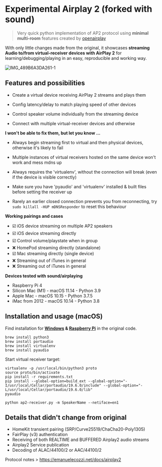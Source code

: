 # Experimental Airplay 2 (forked with sound)

> Very quick python implementation of AP2 protocol using **minimal multi-room** features created by [openairplay](https://github.com/openairplay/airplay2-receiver)

With only little changes made from the original, it showcases **streaming Audio to/from virtual-receiver devices with AirPlay 2** for learning/debugging/playing in an easy, reproducible and working way.

![IMG_489B6A3DA261-1](https://user-images.githubusercontent.com/48214337/117120989-55222c00-ad94-11eb-9520-2e22e601eb45.jpeg)




## Features and possibilities

- Create a virtual device receiving AirPlay 2 streams and plays them 

- Config latency/delay to match playing speed of other devices

- Control speaker volume individually from the streaming device

- Connect with multiple virtual-receiver devices and otherwise



**I won't be able to fix them, but let you know ...**

- Always begin streaming first to virtual and then physical devices, otherwise it's likely to fail

- Multiple instances of virtual receivers hosted on the same device won't work and mess mdns up

- Always requires the 'virtualenv', without the connection will break (even if the device is visible correctly)

- Make sure you have 'pyaudio' and 'virtualenv' installed & built files before setting the receiver up

- Rarely an earlier closed connection prevents you from reconnecting, try `sudo killall -HUP mDNSResponder` to reset this behaviour



**Working pairings and cases**
* ☑️ iOS device streaming on multiple AP2 speakers
* ☑️ iOS device streaming directly
* ☑️ Control volume/playstate when in group
* ❌ HomePod streaming directly (standalone)
* ☑️ Mac streaming directly (single device)
* ❌ Streaming out of iTunes in general
* ❌ Streaming out of iTunes in general


**Devices tested with sound/airplaying**
* Raspberry Pi 4
* Silicon Mac (M1) - macOS 11.14 - Python 3.9
* Apple Mac - macOS 10.15 - Python 3.7.5
* iMac from 2012 - macOS 10.14 - Python 3.8



## Installation and usage (macOS)

Find installation for **[Windows](https://github.com/openairplay/airplay2-receiver/blob/master/README.md#windows) & [Raspberry Pi](https://github.com/openairplay/airplay2-receiver/blob/master/README.md#raspberry-pi-4)** in the original code.

```
brew install python3  
brew install portaudio
brew install virtualenv
brew install pyaudio
```

Start virtual receiver target:

```
virtualenv -p /usr/local/bin/python3 proto
source proto/bin/activate
pip install -r requirements.txt 
pip install --global-option=build_ext --global-option="-I/usr/local/Cellar/portaudio/19.6.0/include" --global-option="-L/usr/local/Cellar/portaudio/19.6.0/lib" 
pyaudio

python ap2-receiver.py -m SpeakerName --netiface=en1
```



## Details that didn't change from original

- HomeKit transient pairing (SRP/Curve25519/ChaCha20-Poly1305)
- FairPlay (v3) authentication
- Receiving of both REALTIME and BUFFERED Airplay2 audio streams
- Airplay2 Service publication
- Decoding of ALAC/44100/2 or AAC/44100/2

Protocol notes > https://emanuelecozzi.net/docs/airplay2
